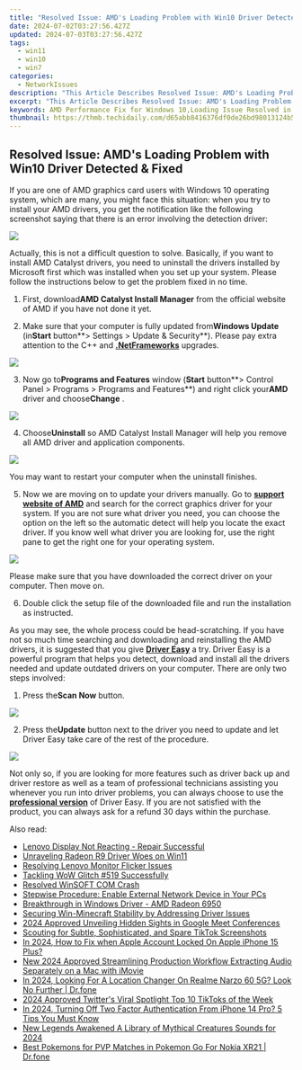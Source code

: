 ```yaml
---
title: "Resolved Issue: AMD's Loading Problem with Win10 Driver Detected & Fixed"
date: 2024-07-02T03:27:56.427Z
updated: 2024-07-03T03:27:56.427Z
tags:
  - win11
  - win10
  - win7
categories:
  - NetworkIssues
description: "This Article Describes Resolved Issue: AMD's Loading Problem with Win10 Driver Detected & Fixed"
excerpt: "This Article Describes Resolved Issue: AMD's Loading Problem with Win10 Driver Detected & Fixed"
keywords: AMD Performance Fix for Windows 10,Loading Issue Resolved in AMD Chipset on Win10,Driver Update,Fixed AMD Hardware Compatibility with Win10 Drivers,How to Fix AMD Freezing or Crashing on Windows 10,Addressing AMD Overheating Issue in Windows 10 Environment,Enhancing AMD Stability
thumbnail: https://thmb.techidaily.com/d65abb8416376df0de26bd98013124b5d718bb272b657e526e62baf007bb9ef2.jpg
---
```


## Resolved Issue: AMD's Loading Problem with Win10 Driver Detected & Fixed

If you are one of AMD graphics card users with Windows 10 operating system, which are many, you might face this situation: when you try to install your AMD drivers, you get the notification like the following screenshot saying that there is an error involving the detection driver:
  
![](https://images.drivereasy.com/wp-content/uploads/2016/11/failed-to-load-detection-driver.png)
  
 Actually, this is not a difficult question to solve. Basically, if you want to install AMD Catalyst drivers, you need to uninstall the drivers installed by Microsoft first which was installed when you set up your system. Please follow the instructions below to get the problem fixed in no time.
  
 1) First, download**AMD Catalyst Install Manager** from the official website of AMD if you have not done it yet.
  
 2) Make sure that your computer is fully updated from**Windows Update** (in**Start** button**\> Settings > Update & Security**). Please pay extra attention to the C++ and [**.NetFrameworks**](https://tools.techidaily.com/drivereasy/download/) upgrades.
  
![](https://images.drivereasy.com/wp-content/uploads/2016/11/check-for-update-in-windows-10-600x481.jpg)

 3) Now go to**Programs and Features** window (**Start** button**\> Control Panel > Programs > Programs and Features**) and right click your**AMD** driver and choose**Change** .
  
![](https://images.drivereasy.com/wp-content/uploads/2016/11/control-panel-programs-programs-and-features-change-amd.jpg)

 4) Choose**Uninstall** so AMD Catalyst Install Manager will help you remove all AMD driver and application components.
  
![](https://images.drivereasy.com/wp-content/uploads/2016/11/amd-catalyst-install-manager.jpg)
  
 You may want to restart your computer when the uninstall finishes.
  
 5) Now we are moving on to update your drivers manually. Go to **[support website of AMD](http://support.amd.com/en-us/download)**  and search for the correct graphics driver for your system. If you are not sure what driver you need, you can choose the option on the left so the automatic detect will help you locate the exact driver. If you know well what driver you are looking for, use the right pane to get the right one for your operating system.
  
![](https://images.drivereasy.com/wp-content/uploads/2016/11/support-website-of-amd.jpg)
  
 Please make sure that you have downloaded the correct driver on your computer. Then move on.
  
 6) Double click the setup file of the downloaded file and run the installation as instructed.
  
 As you may see, the whole process could be head-scratching. If you have not so much time searching and downloading and reinstalling the AMD drivers, it is suggested that you give [**Driver Easy**](https://tools.techidaily.com/drivereasy/download/) a try. Driver Easy is a powerful program that helps you detect, download and install all the drivers needed and update outdated drivers on your computer. There are only two steps involved:
  
 1) Press the**Scan Now** button.
  
![](https://images.drivereasy.com/wp-content/uploads/2017/04/img_58e899261a7fe.png)

 2) Press the**Update** button next to the driver you need to update and let Driver Easy take care of the rest of the procedure.
  
![](https://images.drivereasy.com/wp-content/uploads/2017/04/img_58e899330fa48.jpg)

 Not only so, if you are looking for more features such as driver back up and driver restore as well as a team of professional technicians assisting you whenever you run into driver problems, you can always choose to use the [**professional version**](https://tools.techidaily.com/drivereasy/download/) of Driver Easy. If you are not satisfied with the product, you can always ask for a refund 30 days within the purchase.

<ins class="adsbygoogle"
     style="display:block"
     data-ad-format="autorelaxed"
     data-ad-client="ca-pub-7571918770474297"
     data-ad-slot="1223367746"></ins>



<ins class="adsbygoogle"
     style="display:block"
     data-ad-client="ca-pub-7571918770474297"
     data-ad-slot="8358498916"
     data-ad-format="auto"
     data-full-width-responsive="true"></ins>

<span class="atpl-alsoreadstyle">Also read:</span>
<div><ul>
<li><a href="https://network-issues.techidaily.com/lenovo-display-not-reacting-repair-successful/"><u>Lenovo Display Not Reacting - Repair Successful</u></a></li>
<li><a href="https://network-issues.techidaily.com/unraveling-radeon-r9-driver-woes-on-win11/"><u>Unraveling Radeon R9 Driver Woes on Win11</u></a></li>
<li><a href="https://network-issues.techidaily.com/resolving-lenovo-monitor-flicker-issues/"><u>Resolving Lenovo Monitor Flicker Issues</u></a></li>
<li><a href="https://network-issues.techidaily.com/tackling-wow-glitch-519-successfully/"><u>Tackling WoW Glitch #519 Successfully</u></a></li>
<li><a href="https://network-issues.techidaily.com/resolved-winsoft-com-crash/"><u>Resolved WinSOFT COM Crash</u></a></li>
<li><a href="https://network-issues.techidaily.com/stepwise-procedure-enable-external-network-device-in-your-pcs/"><u>Stepwise Procedure: Enable External Network Device in Your PCs</u></a></li>
<li><a href="https://network-issues.techidaily.com/breakthrough-in-windows-driver-amd-radeon-6950/"><u>Breakthrough in Windows Driver - AMD Radeon 6950</u></a></li>
<li><a href="https://network-issues.techidaily.com/securing-win-minecraft-stability-by-addressing-driver-issues/"><u>Securing Win-Minecraft Stability by Addressing Driver Issues</u></a></li>
<li><a href="https://some-approaches.techidaily.com/2024-approved-unveiling-hidden-sights-in-google-meet-conferences/"><u>2024 Approved  Unveiling Hidden Sights in Google Meet Conferences</u></a></li>
<li><a href="https://extra-resources.techidaily.com/scouting-for-subtle-sophisticated-and-spare-tiktok-screenshots/"><u>Scouting for Subtle, Sophisticated, and Spare TikTok Screenshots</u></a></li>
<li><a href="https://apple-account.techidaily.com/in-2024-how-to-fix-when-apple-account-locked-on-apple-iphone-15-plus-by-drfone-ios/"><u>In 2024, How to Fix when Apple Account Locked On Apple iPhone 15 Plus?</u></a></li>
<li><a href="https://voice-adjusting.techidaily.com/new-2024-approved-streamlining-production-workflow-extracting-audio-separately-on-a-mac-with-imovie/"><u>New 2024 Approved Streamlining Production Workflow Extracting Audio Separately on a Mac with iMovie</u></a></li>
<li><a href="https://phone-solutions.techidaily.com/in-2024-looking-for-a-location-changer-on-realme-narzo-60-5g-look-no-further-drfone-by-drfone-virtual-android/"><u>In 2024, Looking For A Location Changer On Realme Narzo 60 5G? Look No Further | Dr.fone</u></a></li>
<li><a href="https://twitter-videos.techidaily.com/2024-approved-twitters-viral-spotlight-top-10-tiktoks-of-the-week/"><u>2024 Approved  Twitter's Viral Spotlight  Top 10 TikToks of the Week</u></a></li>
<li><a href="https://apple-account.techidaily.com/in-2024-turning-off-two-factor-authentication-from-iphone-14-pro-5-tips-you-must-know-by-drfone-ios/"><u>In 2024, Turning Off Two Factor Authentication From iPhone 14 Pro? 5 Tips You Must Know</u></a></li>
<li><a href="https://sound-tweaking.techidaily.com/new-legends-awakened-a-library-of-mythical-creatures-sounds-for-2024/"><u>New Legends Awakened A Library of Mythical Creatures Sounds for 2024</u></a></li>
<li><a href="https://android-pokemon-go.techidaily.com/best-pokemons-for-pvp-matches-in-pokemon-go-for-nokia-xr21-drfone-by-drfone-virtual-android/"><u>Best Pokemons for PVP Matches in Pokemon Go For Nokia XR21 | Dr.fone</u></a></li>
</ul></div>
